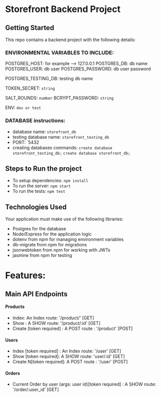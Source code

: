 # Storefront Backend Project

## Getting Started

This repo contains a backend project with the following details:

### ENVIRONMENTAL VARIABLES TO INCLUDE:

POSTGRES_HOST: for example --> 127.0.0.1
POSTGRES_DB: db name
POSTGRES_USER: db user
POSTGRES_PASSWORD: db user password

POSTGRES_TESTING_DB: testing db name

TOKEN_SECRET: `string`

SALT_ROUNDS: `number`
BCRYPT_PASSWORD: `string`

ENV: `dev or test`

### DATABASE instructions:

- database name: `storefront_db`
- testing database name: `storefront_testing_db`
- PORT: `5432
- creating databases commands:
  `create database storefront_testing_db;`
  `create database storefront_db;`

## Steps to Run the project


- To setup dependencies: `npm install`
- To run the server: `npm start`
- To run the tests: `npm test`

## Technologies Used

Your application must make use of the following libraries:

- Postgres for the database
- Node/Express for the application logic
- dotenv from npm for managing environment variables
- db-migrate from npm for migrations
- jsonwebtoken from npm for working with JWTs
- jasmine from npm for testing

# Features:

## Main API Endpoints

#### Products

- Index: An Index route: '/product/' [GET]
- Show : A SHOW route: '/product/:id' [GET]
- Create [token required] : A POST route : '/product' [POST]

#### Users

- Index [token required] : An Index route: '/user' [GET]
- Show [token required]: A SHOW route: 'user/:id' [GET]
- Create N[token required]: A POST route : '/user' [POST]

#### Orders

- Current Order by user (args: user id)[token required] : A SHOW route: '/order/:user_id' [GET]
